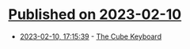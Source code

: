 # [Published on 2023-02-10](index.md)

* [2023-02-10, 17:15:39](https://lobste.rs/s/ik77i4/cube_keyboard) - [The Cube Keyboard](https://youtu.be/vRqRQ7hYxjk)
